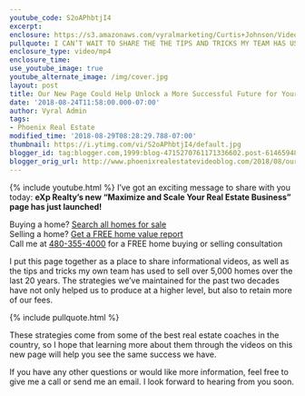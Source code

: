 ```yaml
---
youtube_code: S2oAPhbtjI4
excerpt:
enclosure: https://s3.amazonaws.com/vyralmarketing/Curtis+Johnson/Videos/Maximize+And+Scale+Your+Business.mp4
pullquote: I CAN’T WAIT TO SHARE THE THE TIPS AND TRICKS MY TEAM HAS USED TO SELL OVER 5,000 HOMES IN THE LAST 20 YEARS.
enclosure_type: video/mp4
enclosure_time:
use_youtube_image: true
youtube_alternate_image: /img/cover.jpg
layout: post
title: Our New Page Could Help Unlock a More Successful Future for Your Business
date: '2018-08-24T11:58:00.000-07:00'
author: Vyral Admin
tags:
- Phoenix Real Estate
modified_time: '2018-08-29T08:28:29.788-07:00'
thumbnail: https://i.ytimg.com/vi/S2oAPhbtjI4/default.jpg
blogger_id: tag:blogger.com,1999:blog-4715270761171336602.post-6146594805427129715
blogger_orig_url: http://www.phoenixrealestatevideoblog.com/2018/08/our-new-page-could-help-unlock-more.html
---
```

{% include youtube.html %}
I’ve got an exciting message to share with you today: **eXp Realty’s new “Maximize and Scale Your Real Estate Business” page has just launched!**

<div class="post-cta">
Buying a home? <a href="http://www.curtisjohnsonrealty.com/" target="_blank">Search all homes for sale</a><br>
Selling a home? <a href="http://www.instantvalueonline.com/" target="_blank">Get a FREE home value report</a><br>
Call me at <a href="tel:1-480-355-4000" target="_blank">480-355-4000</a> for a FREE home buying or selling consultation
</div>

I put this page together as a place to share informational videos, as well as the tips and tricks my own team has used to sell over 5,000 homes over the last 20 years. The strategies we’ve maintained for the past two decades have not only helped us to produce at a higher level, but also to retain more of our fees.

{% include pullquote.html %}

These strategies come from some of the best real estate coaches in the country, so I hope that learning more about them through the videos on this new page will help you see the same success we have.

If you have any other questions or would like more information, feel free to give me a call or send me an email. I look forward to hearing from you soon.

